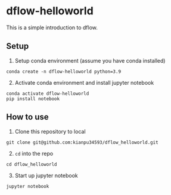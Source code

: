 # dflow-helloworld
This is a simple introduction to dflow. 

## Setup
1. Setup conda environment (assume you have conda installed)
```shell
conda create -n dflow-helloworld python=3.9
```
2. Activate conda environment and install jupyter notebook
```shell
conda activate dflow-helloworld
pip install notebook
```

## How to use
1. Clone this repository to local
```shell
git clone git@github.com:kianpu34593/dflow_helloworld.git
```
2. `cd` into the repo
```shell
cd dflow_helloworld
```
3. Start up jupyter notebook
```shell
jupyter notebook
```